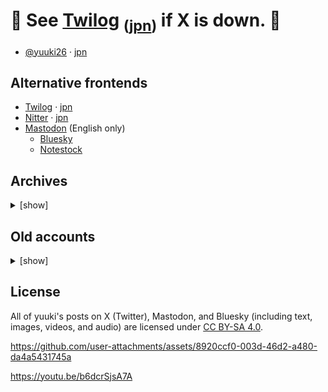 # 🚨 See [Twilog](https://twilog.togetter.com/yuuki26) <sub>([jpn](https://twilog.togetter.com/yuuki170))</sub> if X is down. 🚨

* [@yuuki26](https://x.com/i/user/1463770680491593729) · [jpn](https://x.com/i/user/1672629051419410435)

## Alternative frontends

* [Twilog](https://twilog.togetter.com/yuuki26) · [jpn](https://twilog.togetter.com/yuuki170)
* [Nitter](https://farside.link/nitter/i/user/1463770680491593729) · [jpn](https://farside.link/nitter/i/user/1672629051419410435)
* [Mastodon](https://mastodon.social/@yuukikonno) (English only)
    * [Bluesky](https://bsky.app/profile/yuukikonno.mastodon.social.ap.brid.gy)
    * [Notestock](https://notestock.osa-p.net/@yuukikonno@mastodon.social/view)

## Archives

<details>
<summary>[show]</summary>

* [Archive.today](https://archive.today/https://x.com/yuuki26/status/*) · [jpn](https://archive.today/https://x.com/yuuki170/status/*)
* [Posfie (- 2024)](https://posfie.com/@yuuki253/p/T1r2nif) · [jpn](https://posfie.com/@yuuki253/p/kEKxAGg)
* [FC2 Blog (- Jun 2024)](https://yuuki6.blog.fc2.com/)
* [Media (- 2023)](https://drive.google.com/drive/folders/1jiTbgwpmjpOghzxqSQmy_m7WAGxjszZU)

</details>

## Old accounts

<details>
<summary>[show]</summary>

* @yuuki___0517 (2019)
    * [Pawoo](https://pawoo.net/@yuuki___0517)
    * [Archive.today](https://archive.today/https://twitter.com/yuuki___0517/status/*)
    * [Internet Archive](https://web.archive.org/web/*/https://twitter.com/yuuki___0517/status/*)
    * [FC2 Blog](https://yuukishogi.blog.fc2.com/)

</details>

## License

All of yuuki's posts on X (Twitter), Mastodon, and Bluesky (including text, images, videos, and audio) are licensed under [CC BY-SA 4.0](https://creativecommons.org/licenses/by-sa/4.0/).

https://github.com/user-attachments/assets/8920ccf0-003d-46d2-a480-da4a5431745a

https://youtu.be/b6dcrSjsA7A
